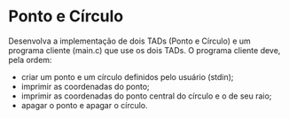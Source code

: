 # Ponto e Círculo

Desenvolva a implementação de dois TADs (Ponto e Círculo) e um programa cliente (main.c) que use os dois TADs. O programa cliente deve, pela ordem: 

* criar um ponto e um círculo definidos pelo usuário (stdin);
* imprimir as coordenadas do ponto; 
* imprimir as coordenadas do ponto central do círculo e o de seu raio;
* apagar o ponto e apagar o círculo.
